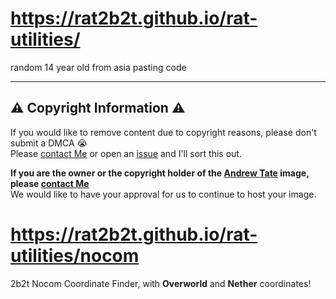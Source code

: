 # https://rat2b2t.github.io/rat-utilities/
random 14 year old from asia pasting code

---

## ⚠️ Copyright Information ⚠️

If you would like to remove content due to copyright reasons, please don't submit a DMCA 😭    
Please [contact Me](mailto:bigratmonsterr@gmail.com) or open an [issue](https://github.com/Rat2b2t/rat-utilities/issues) and I'll sort this out.

**If you are the owner or the copyright holder of the [Andrew Tate](https://github.com/Rat2b2t/rat-utilities/blob/main/media/tateoncrack.png?raw=true) image, please [contact Me](mailto:bigratmonsterr@gmail.com)**  
We would like to have your approval for us to continue to host your image.

# https://rat2b2t.github.io/rat-utilities/nocom
2b2t Nocom Coordinate Finder, with **Overworld** and **Nether** coordinates!
